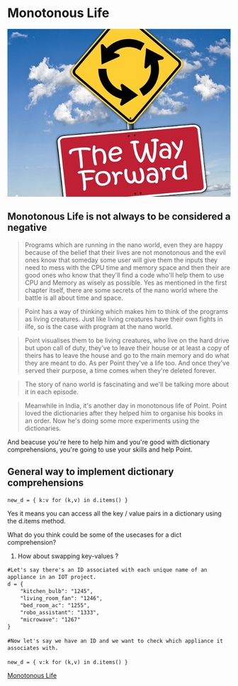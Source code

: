# Monotonous Life 


![Monotonous][logo]

[logo]: monotonous.jpg "Monotonous Life"

## Monotonous Life is not always to be considered a negative  

> Programs which are running in the nano world, even they are happy because of the belief that their lives are not monotonous and the evil ones know that someday some user will give them the inputs they need to mess with the CPU time and memory space and then their are good ones who know that they'll find a code who'll help them to use CPU and Memory as wisely as possible. Yes as mentioned in the first chapter itself, there are some secrets of the nano world where the battle is all about time and space.  

> Point has a way of thinking which makes him to think of the programs as living creatures. Just like living creatures have their own fights in ilfe, so is the case with program at the nano world. 

> Point visualises them to be living creatures, who live on the hard drive but upon call of duty, they've to leave their house or at least a copy of theirs has to leave the house and go to the main memory and do what they are meant to do. As per Point they've a life too. And once they've served their purpose, a time comes when they're deleted forever.  

> The story of nano world is fascinating and we'll be talking more about it in each episode. 


> Meanwhile in India, it's another day in monotonous life of Point. Point loved the dictionaries after they helped him to organise his books in an order. Now he's doing some more experiments using the dictionaries. 

And beacuse you're here to help him and you're good with dictionary comprehensions, you're going to use your skills and help Point. 

## General way to implement dictionary comprehensions 
```
new_d = { k:v for (k,v) in d.items() }

```

Yes it means you can access all the key / value pairs in a dictionary using the d.items method. 

What do you think could be some of the usecases for a dict comprehension? 

1. How about swapping key-values ? 

```
#Let's say there's an ID associated with each unique name of an appliance in an IOT project. 
d = {
    "kitchen_bulb": "1245",
    "living_room_fan": "1246",
    "bed_room_ac": "1255",
    "robo_assistant": "1333",
    "microwave": "1267"
}

#Now let's say we have an ID and we want to check which appliance it associates with. 

new_d = { v:k for (k,v) in d.items() }

```



[Monotonous Life](monotonous.py)